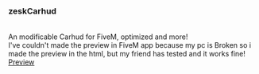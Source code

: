 <h3>zeskCarhud</h3><br>
An modificable Carhud for FiveM, optimized and more!<br>
I've couldn't made the preview in FiveM app because my pc is Broken so i made the preview in the html, but my friend has tested and it works fine!<br>
<a href="https://streamable.com/x7gp1r" target="_blank">Preview</a>
